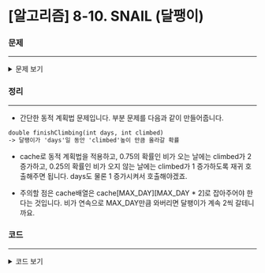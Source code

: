 # [알고리즘] 8-10. SNAIL (달팽이)

### 문제
___

<details>
<summary>문제 보기</summary>

[Algospot Link : SNAIL](https://algospot.com/judge/problem/read/SNAIL)  

**문제**  

깊이가 n 미터인 우물의 맨 밑바닥에 달팽이가 있습니다. 이 달팽이는 우물의 맨 위까지 기어올라가고 싶어하는데, 달팽이의 움직임은 그 날의 날씨에 좌우됩니다. 만약 비가 내리면 달팽이는 하루에 2미터를 기어올라갈 수 있지만, 날이 맑으면 1미터밖에 올라가지 못합니다.  

여름 장마가 찾아와, 앞으로 m 일간 각 날짜에 비가 올 확률이 정확히 75%일 전망입니다. m 일 안에 달팽이가 우물 끝까지 올라갈 확률을 계산하는 프로그램을 작성하세요.  

**입력**  

입력의 첫 줄에는 테스트 케이스의 수 `C(1≤C≤50)` 가 주어집니다. 그 후 각 줄에 우물의 깊이 `n(1≤n≤1000)`과 장마 기간의 길이 `m(1≤m≤1000)` 이 주어집니다.  

**출력**  

각 테스트 케이스마다 한 줄에 m일 안에 달팽이가 우물을 탈출할 수 있을 확률을 출력합니다.  
10^(-7) 이하의 상대/절대 오차가 있는 답은 정답으로 인정됩니다.  

**예제 입력**  
```
4
5 4
5 3
4 2
3 2
```

**예제 출력**
```
0.9960937500
0.8437500000
0.5625000000
0.9375000000
```
</details>

### 정리
___
- 간단한 동적 계획법 문제입니다. 부분 문제를 다음과 같이 만들어줍니다.  
```markdown
double finishClimbing(int days, int climbed)
-> 달팽이가 'days'일 동안 'climbed'높이 만큼 올라갈 확률
```

- cache로 동적 계획법을 적용하고, 0.75의 확률인 비가 오는 날에는 climbed가 2 증가하고, 0.25의 확률인 비가 오지 않는 날에는 climbed가 1 증가하도록 재귀 호출해주면 됩니다. days도 물론 1 증가시켜서 호출해야겠죠.  

- 주의할 점은 cache배열은 cache[MAX_DAY][MAX_DAY * 2]로 잡아주어야 한다는 것입니다. 비가 연속으로 MAX_DAY만큼 와버리면 달팽이가 계속 2씩 갈테니까요.  

### 코드
___

<details>
<summary>코드 보기</summary>

[Github Link](https://github.com/wbluke/Algorithm_PS/blob/master/src/CH08_3/SNAIL.java)

```java
/* SNAIL.java */

import java.util.*;

public class SNAIL {
    private int depth;
    private int rainyDays;
    private double[][] cache;

    public double finishClimbing(int days, int climbed) {
        if (days == rainyDays) {
            if (climbed >= depth) return 1;
            return 0;
        }

        // memoization
        if (cache[days][climbed] != -1) return cache[days][climbed];

        return cache[days][climbed] = 0.25 * finishClimbing(days + 1, climbed + 1) + 0.75 * finishClimbing(days + 1, climbed + 2);
    }

    public static void main(String[] args) {
        SNAIL snail = new SNAIL();
        Scanner scan = new Scanner(System.in);

        snail.cache = new double[1000][2000];

        int loop = scan.nextInt();
        while(loop-- > 0) {
            //cache init
            for (double[] arr : snail.cache) {
                Arrays.fill(arr, -1);
            }

            snail.depth = scan.nextInt();
            snail.rainyDays = scan.nextInt();

            System.out.println(snail.finishClimbing(0, 0));

        }
    }
}

```
</details>
